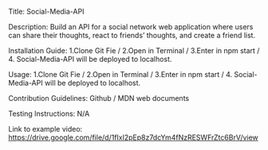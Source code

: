 

Title: Social-Media-API

Description: Build an API for a social network web application where users can share their thoughts, react to friends’ thoughts, and create a friend list.

Installation Guide: 1.Clone Git Fie / 2.Open in Terminal / 3.Enter in npm start / 4. Social-Media-API will be deployed to localhost.

Usage: 1.Clone Git Fie / 2.Open in Terminal / 3.Enter in npm start / 4. Social-Media-API will be deployed to localhost.

Contribution Guidelines: Github / MDN web documents

Testing Instructions: N/A

Link to example video:   https://drive.google.com/file/d/1fIxl2pEp8z7dcYm4fNzRESWFrZtc6BrV/view
